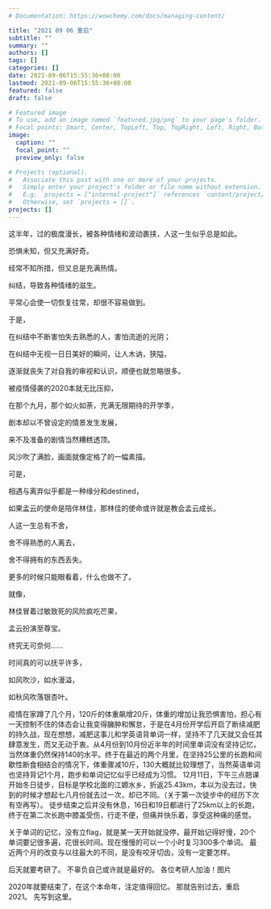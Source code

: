```yaml
---
# Documentation: https://wowchemy.com/docs/managing-content/

title: "2021 09 06 重启"
subtitle: ""
summary: ""
authors: []
tags: []
categories: []
date: 2021-09-06T15:55:36+08:00
lastmod: 2021-09-06T15:55:36+08:00
featured: false
draft: false

# Featured image
# To use, add an image named `featured.jpg/png` to your page's folder.
# Focal points: Smart, Center, TopLeft, Top, TopRight, Left, Right, BottomLeft, Bottom, BottomRight.
image:
  caption: ""
  focal_point: ""
  preview_only: false

# Projects (optional).
#   Associate this post with one or more of your projects.
#   Simply enter your project's folder or file name without extension.
#   E.g. `projects = ["internal-project"]` references `content/project/deep-learning/index.md`.
#   Otherwise, set `projects = []`.
projects: []
---
```

这半年，过的极度漫长，被各种情绪和波动裹挟，人这一生似乎总是如此。

恐惧未知，但又充满好奇。

经常不知所措，但又总是充满热情。

纠结，导致各种情绪的滋生。

平常心会使一切恢复往常，却很不容易做到。

于是，

在纠结中不断害怕失去熟悉的人，害怕流逝的光阴；

在纠结中无视一日日美好的瞬间，让人木讷，狭隘，

逐渐就丧失了对自我的审视和认识，顺便也就忽略很多。



被疫情侵袭的2020本就无比压抑，

在那个九月，那个如火如荼，充满无限期待的开学季，

剧本却以不曾设定的情景发生发展，

来不及准备的剧情当然糟糕透顶。

风沙吹了满脸，画面就像定格了的一幅素描。

可是，

相遇与离弃似乎都是一种缘分和destined，

如果孟云的使命是陪伴林佳，那林佳的使命或许就是教会孟云成长。

人这一生总有不舍，

舍不得熟悉的人离去，

舍不得拥有的东西丢失。

更多的时候只能眼看着，什么也做不了。

就像，

林佳冒着过敏致死的风险疯吃芒果，

孟云扮演至尊宝。

终究无可奈何……



时间真的可以抚平许多，

如风吹沙，如水漫溢，

如秋风吹落银杏叶。



疫情在家蹲了几个月，120斤的体重飙增20斤，体重的增加让我恐惧害怕，担心有一天控制不住的体态会让我变得臃肿和懈怠，于是在4月份开学后开启了断续减肥的持久战，现在想想，减肥这事儿和学英语背单词一样，坚持不了几天就又会任其肆意发生，而又无动于衷。从4月份到10月份近半年的时间里单词没有坚持记忆，当然体重仍然保持140的水平。终于在最近的两个月里，在坚持25公里的长跑和间歇性断食相结合的情况下，体重骤减10斤，130大概就比较理想了，当然英语单词也坚持背记1个月，跑步和单词记忆似乎已经成为习惯。
12月11日，下午三点翘课开始冬日徒步，目标是学校北面的江嫄水乡，折返25.43km，本以为没去过，快到的时候才想起七八月份就去过一次，却已不同。（关于第一次徒步中的经历下次有空再写）。
徒步结束之后并没有休息，16日和19日都进行了25km以上的长跑，终于在第二次长跑中膝盖受伤，行走不便，但痛并快乐着，享受这种痛的感觉。

关于单词的记忆，没有立flag，就是某一天开始就没停，最开始记得好慢，20个单词要记很多遍，花很长时间。现在慢慢的可以一个小时复习300多个单词。
最近两个月的改变与以往最大的不同，是没有咬牙切齿，没有一定要怎样。


后天就要考研了。
不辜负自己或许就是最好的。
各位考研人加油！图片




2020年就要结束了，在这个本命年，注定值得回忆。
那就告别过去，重启2021。
先写到这里。
